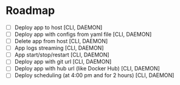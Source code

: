 # Roadmap

- [ ] Deploy app to host [CLI, DAEMON]
- [ ] Deploy app with configs from yaml file [CLI, DAEMON] 
- [ ] Delete app from host [CLI, DAEMON]
- [ ] App logs streaming [CLI, DAEMON]
- [ ] App start/stop/restart [CLI, DAEMON]
- [ ] Deploy app with git url [CLI, DAEMON]
- [ ] Deploy app with hub url (like Docker Hub) [CLI, DAEMON]
- [ ] Deploy scheduling (at 4:00 pm and for 2 hours) [CLI, DAEMON]
